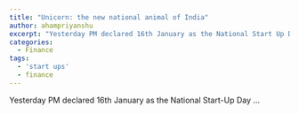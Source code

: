 ```yaml
---
title: "Unicorn: the new national animal of India"
author: ahampriyanshu
excerpt: "Yesterday PM declared 16th January as the National Start Up Day ..."
categories:
  - Finance
tags:
  - 'start ups'
  - finance
---
```


Yesterday PM declared 16th January as the National Start-Up Day ...